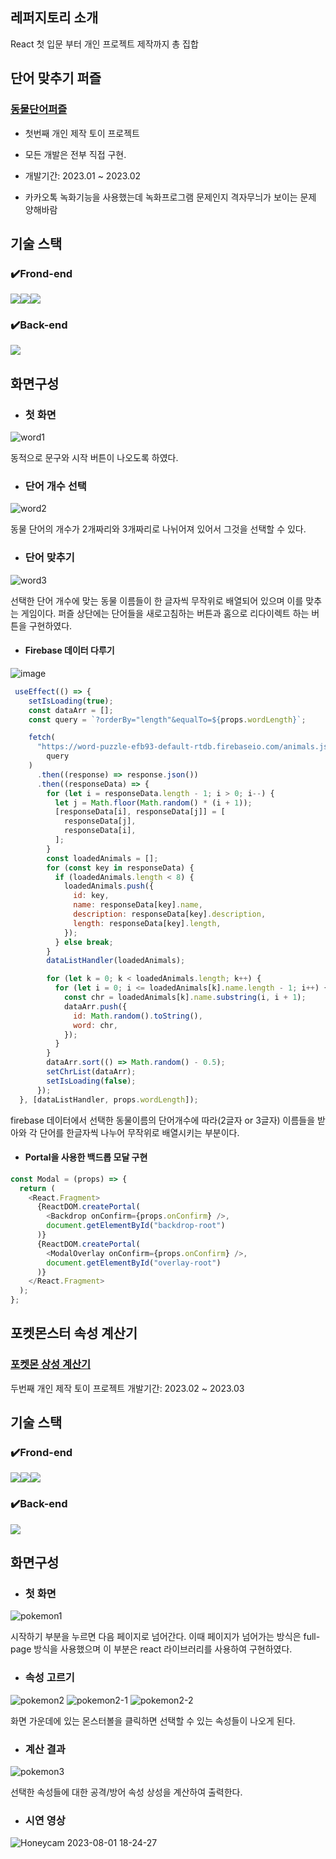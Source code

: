 ## 레퍼지토리 소개

React 첫 입문 부터 개인 프로젝트 제작까지 총 집합

## 단어 맞추기 퍼즐
### [동물단어퍼즐](https://github.com/zenu98/ReactStudy/tree/main/toy-project/word-puzzle)
- 첫번째 개인 제작 토이 프로젝트
- 모든 개발은 전부 직접 구현.
- 개발기간: 2023.01 ~ 2023.02

- 카카오톡 녹화기능을 사용했는데 녹화프로그램 문제인지 격자무늬가 보이는 문제 양해바람


## 기술 스택

### ✔️Frond-end
<img src="https://img.shields.io/badge/React-61DAFB?style=for-the-badge&logo=React&logoColor=black"><img src="https://img.shields.io/badge/Css-1572B6?style=for-the-badge&logo=Css&logoColor=white"><img src="https://img.shields.io/badge/Redux-764ABC?style=for-the-badge&logo=Redux&logoColor=purple">
### ✔️Back-end
<img src="https://img.shields.io/badge/Firebase-FFCA28?style=for-the-badge&logo=Firebase&logoColor=white">


## 화면구성

- ### 첫 화면
![word1](https://github.com/zenu98/ReactStudy/assets/90780629/9b26683a-3d58-4afb-8976-fc69970c5f8a)

동적으로 문구와 시작 버튼이 나오도록 하였다.

- ### 단어 개수 선택

![word2](https://github.com/zenu98/ReactStudy/assets/90780629/7fbd385c-595a-4b23-b523-af7d5dacabc6)

동물 단어의 개수가 2개짜리와 3개짜리로 나뉘어져 있어서 그것을 선택할 수  있다.

- ### 단어 맞추기
![word3](https://github.com/zenu98/ReactStudy/assets/90780629/9f7411bd-f05c-4be4-a9d7-4daf1a728be3)

선택한 단어 개수에 맞는 동물 이름들이 한 글자씩 무작위로 배열되어 있으며 이를 맞추는 게임이다.
퍼즐 상단에는 단어들을 새로고침하는 버튼과 홈으로 리다이렉트 하는 버튼을 구현하였다.

- #### Firebase 데이터 다루기

![image](https://github.com/zenu98/ReactStudy/assets/90780629/2c722322-cd68-408f-a010-eabeadf24e89)

```javascript
 useEffect(() => {
    setIsLoading(true);
    const dataArr = [];
    const query = `?orderBy="length"&equalTo=${props.wordLength}`;

    fetch(
      "https://word-puzzle-efb93-default-rtdb.firebaseio.com/animals.json" +
        query
    )
      .then((response) => response.json())
      .then((responseData) => {
        for (let i = responseData.length - 1; i > 0; i--) {
          let j = Math.floor(Math.random() * (i + 1));
          [responseData[i], responseData[j]] = [
            responseData[j],
            responseData[i],
          ];
        }
        const loadedAnimals = [];
        for (const key in responseData) {
          if (loadedAnimals.length < 8) {
            loadedAnimals.push({
              id: key,
              name: responseData[key].name,
              description: responseData[key].description,
              length: responseData[key].length,
            });
          } else break;
        }
        dataListHandler(loadedAnimals);

        for (let k = 0; k < loadedAnimals.length; k++) {
          for (let i = 0; i <= loadedAnimals[k].name.length - 1; i++) {
            const chr = loadedAnimals[k].name.substring(i, i + 1);
            dataArr.push({
              id: Math.random().toString(),
              word: chr,
            });
          }
        }
        dataArr.sort(() => Math.random() - 0.5);
        setChrList(dataArr);
        setIsLoading(false);
      });
  }, [dataListHandler, props.wordLength]);
```
firebase 데이터에서 선택한 동물이름의 단어개수에 따라(2글자 or 3글자) 이름들을 받아와 각 단어를 한글자씩 나누어 무작위로 배열시키는 부분이다.

- #### Portal을 사용한 백드롭 모달 구현
```javascript
const Modal = (props) => {
  return (
    <React.Fragment>
      {ReactDOM.createPortal(
        <Backdrop onConfirm={props.onConfirm} />,
        document.getElementById("backdrop-root")
      )}
      {ReactDOM.createPortal(
        <ModalOverlay onConfirm={props.onConfirm} />,
        document.getElementById("overlay-root")
      )}
    </React.Fragment>
  );
};
```


## 포켓몬스터 속성 계산기
### [포켓몬 상성 계산기](https://github.com/zenu98/ReactStudy/tree/main/toy-project/poke-element)
두번째 개인 제작 토이 프로젝트
개발기간: 2023.02 ~ 2023.03

## 기술 스택

### ✔️Frond-end
<img src="https://img.shields.io/badge/React-61DAFB?style=for-the-badge&logo=React&logoColor=black"><img src="https://img.shields.io/badge/Css-1572B6?style=for-the-badge&logo=Css&logoColor=white"><img src="https://img.shields.io/badge/Redux-764ABC?style=for-the-badge&logo=Redux&logoColor=purple">
### ✔️Back-end
<img src="https://img.shields.io/badge/Firebase-FFCA28?style=for-the-badge&logo=Firebase&logoColor=white">


## 화면구성

- ### 첫 화면
![pokemon1](https://github.com/zenu98/ReactStudy/assets/90780629/f31eb3ed-5bca-4af2-b12c-b3d9dc4f5500)

시작하기 부분을 누르면 다음 페이지로 넘어간다. 이때 페이지가 넘어가는 방식은 full-page 방식을 사용했으며 이 부분은 react 라이브러리를 사용하여 구현하였다.

- ### 속성 고르기

![pokemon2](https://github.com/zenu98/ReactStudy/assets/90780629/974651ef-8672-4bfd-949c-91846ca4a56d)
![pokemon2-1](https://github.com/zenu98/ReactStudy/assets/90780629/55d4f5df-b981-4c94-ba0f-642dd9441259)
![pokemon2-2](https://github.com/zenu98/ReactStudy/assets/90780629/1279402b-ca62-4c34-9f3c-82794e48db4c)

화면 가운데에 있는 몬스터볼을 클릭하면 선택할 수 있는 속성들이 나오게 된다. 


- ### 계산 결과
![pokemon3](https://github.com/zenu98/ReactStudy/assets/90780629/2b850f6e-4fa0-41f1-b778-30820f7ac24b)

선택한 속성들에 대한 공격/방어 속성 상성을 계산하여 출력한다.

- ### 시연 영상
![Honeycam 2023-08-01 18-24-27](https://github.com/zenu98/ReactStudy/assets/90780629/b7dae3eb-ee33-4c3a-afbb-020ef0422ecf)




